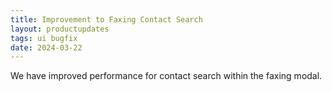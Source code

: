 ```yaml
---
title: Improvement to Faxing Contact Search
layout: productupdates
tags: ui bugfix
date: 2024-03-22
---
```

We have improved performance for contact search within the faxing modal.
